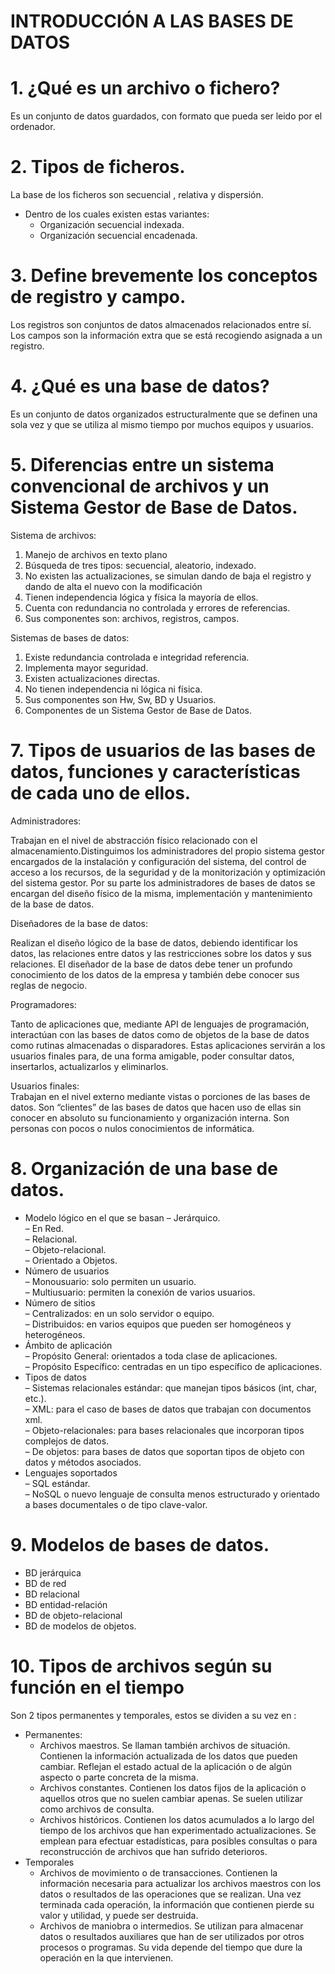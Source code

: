 # INTRODUCCIÓN A LAS BASES DE DATOS

# 1. ¿Qué es un archivo o fichero?  
Es un conjunto de datos guardados, con formato que pueda ser leido por el ordenador.  

# 2. Tipos de ficheros.  
La base de los ficheros son secuencial , relativa y dispersión.
* Dentro de los cuales existen estas variantes:
  * Organización secuencial indexada.
  * Organización secuencial encadenada.  
  
# 3. Define brevemente los conceptos de registro y campo.  
Los registros son conjuntos de datos almacenados relacionados entre sí.   
Los campos son la información extra que se está recogiendo asignada a un registro.  

# 4. ¿Qué es una base de datos?  
Es un conjunto de datos organizados estructuralmente que se definen una sola vez y que se utiliza al mismo tiempo por muchos equipos y usuarios.  

# 5. Diferencias entre un sistema convencional de archivos y un Sistema Gestor de Base de Datos.  
Sistema de archivos:  

1. Manejo de archivos en texto plano
2. Búsqueda de tres tipos: secuencial, aleatorio, indexado.
3. No existen las actualizaciones, se simulan dando de baja el registro y dando de alta el nuevo con la modificación
4. Tienen independencia lógica y física la mayoría de ellos.
5. Cuenta con redundancia no controlada y errores de referencias.
6. Sus componentes son: archivos, registros, campos.  

Sistemas de bases de datos:  

1. Existe redundancia controlada e integridad referencia.
2. Implementa mayor seguridad.
3. Existen actualizaciones directas.
4. No tienen independencia ni lógica ni física.
5. Sus componentes son Hw, Sw, BD y Usuarios. 
6. Componentes de un Sistema Gestor de Base de Datos.  

# 7. Tipos de usuarios de las bases de datos, funciones y características de cada uno de ellos.  

Administradores:  

Trabajan en el nivel de abstracción físico relacionado con el almacenamiento.Distinguimos los administradores del propio sistema gestor encargados de la instalación y configuración del sistema, del control de acceso a los recursos, de la seguridad y de la monitorización y optimización del sistema gestor. Por su parte los administradores de bases de datos se encargan del diseño físico de la misma, implementación y mantenimiento de la base de datos. 

Diseñadores de la base de datos:  

Realizan el diseño lógico de la base de datos, debiendo identificar los datos, las relaciones entre datos y las restricciones sobre los datos y sus relaciones. El diseñador de la base de datos debe tener un profundo conocimiento de los datos de la empresa y también debe conocer sus reglas de negocio.    

Programadores:  

Tanto de aplicaciones que, mediante API de lenguajes de programación, interactúan con las bases de datos como
de objetos de la base de datos como rutinas almacenadas o disparadores. Estas aplicaciones servirán a los usuarios
finales para, de una forma amigable, poder consultar datos, insertarlos, actualizarlos y eliminarlos.  

Usuarios finales:    
Trabajan en el nivel externo mediante vistas o porciones de las bases de datos. Son “clientes” de las bases de datos
que hacen uso de ellas sin conocer en absoluto su funcionamiento y organización interna. Son personas con pocos o
nulos conocimientos de informática.  

# 8. Organización de una base de datos.   
* Modelo lógico en el que se basan
– Jerárquico.  
– En Red.  
– Relacional.  
– Objeto-relacional.  
– Orientado a Objetos.      
* Número de usuarios  
– Monousuario: solo permiten un usuario.  
– Multiusuario: permiten la conexión de varios usuarios.    
* Número de sitios  
– Centralizados: en un solo servidor o equipo.  
– Distribuidos: en varios equipos que pueden ser homogéneos y heterogéneos.    
* Ámbito de aplicación  
– Propósito General: orientados a toda clase de aplicaciones.  
– Propósito Específico: centradas en un tipo específico de aplicaciones.  
* Tipos de datos  
– Sistemas relacionales estándar: que manejan tipos básicos (int, char, etc.).  
– XML: para el caso de bases de datos que trabajan con documentos xml.  
– Objeto-relacionales: para bases relacionales que incorporan tipos complejos de datos.  
– De objetos: para bases de datos que soportan tipos de objeto con datos y métodos asociados.   
* Lenguajes soportados  
– SQL estándar.  
– NoSQL o nuevo lenguaje de consulta menos estructurado y orientado a bases documentales o de tipo
clave-valor.  

# 9. Modelos de bases de datos.  

* BD jerárquica
* BD de red
* BD relacional
* BD entidad-relación
* BD de objeto-relacional
* BD de modelos de objetos.

# 10. Tipos de archivos según su función en el tiempo  
Son 2 tipos permanentes y temporales, estos se dividen a su vez en :  
* Permanentes:  
  * Archivos maestros. Se llaman también archivos de situación. Contienen la información actualizada de los datos que pueden cambiar. Reflejan el estado actual de la aplicación o de algún aspecto o parte concreta de la misma.
  * Archivos constantes. Contienen los datos fijos de la aplicación o aquellos otros que
no suelen cambiar apenas. Se suelen utilizar como archivos de consulta.
  * Archivos históricos. Contienen los datos acumulados a lo largo del tiempo de los
archivos que han experimentado actualizaciones. Se emplean para efectuar estadísticas, para
posibles consultas o para reconstrucción de archivos que han sufrido deterioros.  
* Temporales
  * Archivos de movimiento o de transacciones. Contienen la información
necesaria para actualizar los archivos maestros con los datos o resultados de las operaciones
que se realizan. Una vez terminada cada operación, la información que contienen pierde su
valor y utilidad, y puede ser destruida.
  * Archivos de maniobra o intermedios. Se utilizan para almacenar datos o resultados auxiliares que han de ser utilizados por otros procesos o programas. Su vida
depende del tiempo que dure la operación en la que intervienen.



